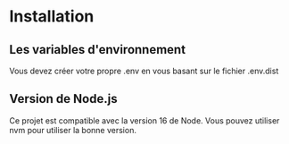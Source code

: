 # Installation

## Les variables d'environnement

Vous devez créer votre propre .env en vous basant sur le fichier .env.dist

## Version de Node.js

Ce projet est compatible avec la version 16 de Node. Vous pouvez utiliser nvm pour utiliser la bonne version.
